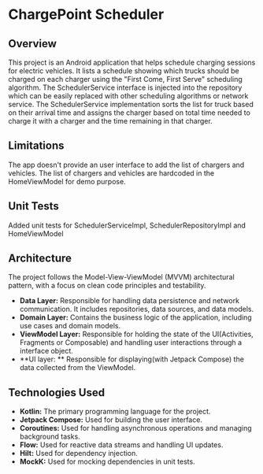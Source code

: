 # ChargePoint Scheduler

## Overview

This project is an Android application that helps schedule charging sessions for electric vehicles.
It lists a schedule showing which trucks should be charged on each charger using the "First Come,
First Serve" scheduling algorithm.
The SchedulerService interface is injected into the repository which can be easily replaced with
other scheduling algorithms or network service. The SchedulerService implementation sorts the list
for truck based on their arrival time and assigns the charger based on total time needed to charge
it with a charger and the time remaining in that charger.

## Limitations

The app doesn't provide an user interface to add the list of chargers and vehicles. The list of
chargers and vehicles are hardcoded in the HomeViewModel for demo purpose.

## Unit Tests
Added unit tests for SchedulerServiceImpl, SchedulerRepositoryImpl and HomeViewModel

## Architecture

The project follows the Model-View-ViewModel (MVVM) architectural pattern, with a focus on clean
code principles and testability.

* **Data Layer:** Responsible for handling data persistence and network communication. It includes
  repositories, data sources, and data models.
* **Domain Layer:** Contains the business logic of the application, including use cases and domain
  models.
* **ViewModel Layer:** Responsible for holding the state of the UI(Activities, Fragments or
  Composable) and handling user interactions through a interface object.
* **UI layer: ** Responsible for displaying(with Jetpack Compose) the data collected from the
  ViewModel.

## Technologies Used

* **Kotlin:** The primary programming language for the project.
* **Jetpack Compose:** Used for building the user interface.
* **Coroutines:** Used for handling asynchronous operations and managing background tasks.
* **Flow:** Used for reactive data streams and handling UI updates.
* **Hilt:** Used for dependency injection.
* **MockK:** Used for mocking dependencies in unit tests.